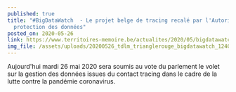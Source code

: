 ```yaml
---
published: true
title: "#BigDataWatch  - Le projet belge de tracing recalé par l'Autorité de
  protection des données"
posted_on: 2020-05-26
link: https://www.territoires-memoire.be/actualites/2020/05/bigdatawatch-le-projet-belge-de-tracing-recale-par-lautorite-de-protection-des-donnees/
img_file: /assets/uploads/20200526_tdlm_trianglerouge_bigdatawatch_1240x480.jpg
---
```

Aujourd'hui mardi 26 mai 2020 sera soumis au vote du parlement le volet sur la gestion des données issues du contact tracing dans le cadre de la lutte contre la pandémie coronavirus.